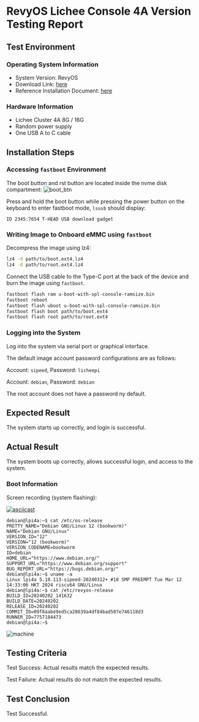 # RevyOS Lichee Console 4A Version Testing Report

## Test Environment

### Operating System Information

- System Version: RevyOS
- Download Link: [here](https://wiki.sipeed.com/hardware/zh/lichee/th1520/lcon4a/3_images.html)
- Reference Installation Document: [here](https://wiki.sipeed.com/hardware/zh/lichee/th1520/lcon4a/4_burn_image.html)

### Hardware Information

- Lichee Cluster 4A 8G / 16G
- Random power supply
- One USB A to C cable

## Installation Steps

### Accessing `fastboot` Environment

The boot button and rst button are located inside the nvme disk compartment: ![boot_btn](image.png)

Press and hold the boot button while pressing the power button on the keyboard to enter fastboot mode, `lsusb` should display:
```
ID 2345:7654 T-HEAD USB download gadget
```

### Writing Image to Onboard eMMC using `fastboot`

Decompress the image using lz4:
```bash
lz4 -d path/to/boot.ext4.lz4
lz4 -d path/to/root.ext4.lz4
```

Connect the USB cable to the Type-C port at the back of the device and burn the image using `fastboot`.

```bash
fastboot flash ram u-boot-with-spl-console-ramsize.bin
fastboot reboot
fastboot flash uboot u-boot-with-spl-console-ramsize.bin
fastboot flash boot path/to/boot.ext4
fastboot flash root path/to/root.ext4
```

### Logging into the System

Log into the system via serial port or graphical interface.

The default image account password configurations are as follows:

Account: `sipeed`, Password: `licheepi`

Account: `debian`, Password: `debian`

The root account does not have a password ny default.

## Expected Result

The system starts up correctly, and login is successful.

## Actual Result

The system boots up correctly, allows successful login, and access to the system.

### Boot Information

Screen recording (system flashing):

[![asciicast](https://asciinema.org/a/hZHlwXaPj9W1AQgADtrgYRB4m.svg)](https://asciinema.org/a/hZHlwXaPj9W1AQgADtrgYRB4m)

```log
debian@lpi4a:~$ cat /etc/os-release 
PRETTY_NAME="Debian GNU/Linux 12 (bookworm)"
NAME="Debian GNU/Linux"
VERSION_ID="12"
VERSION="12 (bookworm)"
VERSION_CODENAME=bookworm
ID=debian
HOME_URL="https://www.debian.org/"
SUPPORT_URL="https://www.debian.org/support"
BUG_REPORT_URL="https://bugs.debian.org/"
debian@lpi4a:~$ uname -a
Linux lpi4a 5.10.113-sipeed-20240312+ #10 SMP PREEMPT Tue Mar 12 14:33:06 HKT 2024 riscv64 GNU/Linux
debian@lpi4a:~$ cat /etc/revyos-release 
BUILD_ID=20240202_141632
BUILD_DATE=20240202
RELEASE_ID=20240202
COMMIT_ID=09f8aabe9ed5ca28639a4df84bad507e746118d3
RUNNER_ID=7757184473
debian@lpi4a:~$ 
```

![machine](image-1.png)

## Testing Criteria

Test Success: Actual results match the expected results.

Test Failure: Actual results do not match the expected results.

## Test Conclusion

Test Successful.
